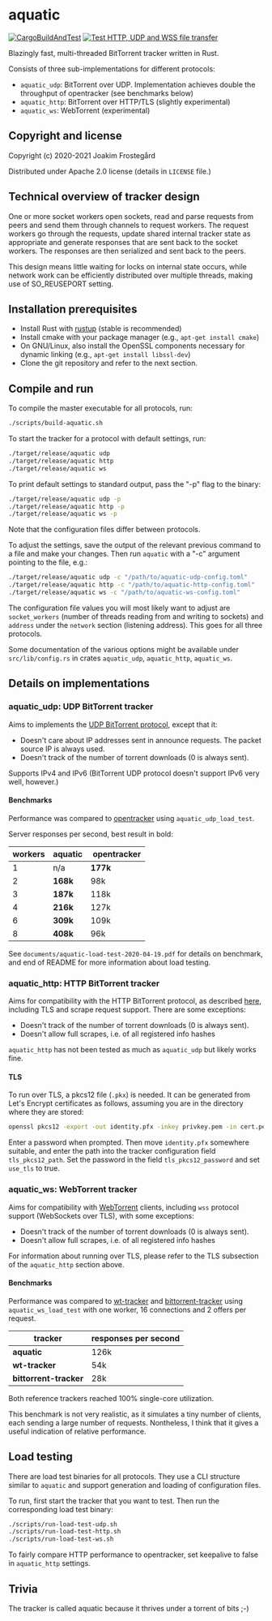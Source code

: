 # aquatic

[![CargoBuildAndTest](https://github.com/greatest-ape/aquatic/actions/workflows/cargo-build-and-test.yml/badge.svg)](https://github.com/greatest-ape/aquatic/actions/workflows/cargo-build-and-test.yml) [![Test HTTP, UDP and WSS file transfer](https://github.com/greatest-ape/aquatic/actions/workflows/test-transfer.yml/badge.svg)](https://github.com/greatest-ape/aquatic/actions/workflows/test-transfer.yml)

Blazingly fast, multi-threaded BitTorrent tracker written in Rust.

Consists of three sub-implementations for different protocols:
  * `aquatic_udp`: BitTorrent over UDP. Implementation achieves double the throughput
    of opentracker (see benchmarks below)
  * `aquatic_http`: BitTorrent over HTTP/TLS (slightly experimental)
  * `aquatic_ws`: WebTorrent (experimental)

## Copyright and license

Copyright (c) 2020-2021 Joakim Frostegård

Distributed under Apache 2.0 license (details in `LICENSE` file.)

## Technical overview of tracker design

One or more socket workers open sockets, read and parse requests from peers and
send them through channels to request workers. The request workers go through
the requests, update shared internal tracker state as appropriate and generate
responses that are sent back to the socket workers. The responses are then
serialized and sent back to the peers.

This design means little waiting for locks on internal state occurs,
while network work can be efficiently distributed over multiple threads,
making use of SO_REUSEPORT setting.

## Installation prerequisites

- Install Rust with [rustup](https://rustup.rs/) (stable is recommended)
- Install cmake with your package manager (e.g., `apt-get install cmake`)
- On GNU/Linux, also install the OpenSSL components necessary for dynamic
  linking (e.g., `apt-get install libssl-dev`)
- Clone the git repository and refer to the next section.

## Compile and run

To compile the master executable for all protocols, run:

```sh
./scripts/build-aquatic.sh
```

To start the tracker for a protocol with default settings, run:

```sh
./target/release/aquatic udp
./target/release/aquatic http
./target/release/aquatic ws
```

To print default settings to standard output, pass the "-p" flag to the binary:

```sh
./target/release/aquatic udp -p
./target/release/aquatic http -p
./target/release/aquatic ws -p
```

Note that the configuration files differ between protocols.

To adjust the settings, save the output of the relevant previous command to a
file and make your changes. Then run `aquatic` with a "-c" argument pointing to
the file, e.g.:

```sh
./target/release/aquatic udp -c "/path/to/aquatic-udp-config.toml"
./target/release/aquatic http -c "/path/to/aquatic-http-config.toml"
./target/release/aquatic ws -c "/path/to/aquatic-ws-config.toml"
```

The configuration file values you will most likely want to adjust are
`socket_workers` (number of threads reading from and writing to sockets) and
`address` under the `network` section (listening address). This goes for all
three protocols.

Some documentation of the various options might be available under
`src/lib/config.rs` in crates `aquatic_udp`, `aquatic_http`, `aquatic_ws`.

## Details on implementations

### aquatic_udp: UDP BitTorrent tracker

Aims to implements the
[UDP BitTorrent protocol](https://libtorrent.org/udp_tracker_protocol.html),
except that it:

  * Doesn't care about IP addresses sent in announce requests. The packet
    source IP is always used.
  * Doesn't track of the number of torrent downloads (0 is always sent). 

Supports IPv4 and IPv6 (BitTorrent UDP protocol doesn't support IPv6 very well,
however.)

#### Benchmarks

Performance was compared to
[opentracker](http://erdgeist.org/arts/software/opentracker/) using
`aquatic_udp_load_test`.

Server responses per second, best result in bold:

| workers |   aquatic   | opentracker |
| ------- | ----------- | ----------- |
|    1    |     n/a     |   __177k__  |
|    2    |  __168k__   |      98k    |
|    3    |  __187k__   |     118k    |
|    4    |  __216k__   |     127k    |
|    6    |  __309k__   |     109k    |
|    8    |  __408k__   |      96k    |

See `documents/aquatic-load-test-2020-04-19.pdf` for details on benchmark, and
end of README for more information about load testing.

### aquatic_http: HTTP BitTorrent tracker

Aims for compatibility with the HTTP BitTorrent protocol, as described
[here](https://wiki.theory.org/index.php/BitTorrentSpecification#Tracker_HTTP.2FHTTPS_Protocol),
including TLS and scrape request support. There are some exceptions:

  * Doesn't track of the number of torrent downloads (0 is always sent). 
  * Doesn't allow full scrapes, i.e. of all registered info hashes

`aquatic_http` has not been tested as much as `aquatic_udp` but likely works
fine.

#### TLS

To run over TLS, a pkcs12 file (`.pkx`) is needed. It can be generated from
Let's Encrypt certificates as follows, assuming you are in the directory where
they are stored:

```sh
openssl pkcs12 -export -out identity.pfx -inkey privkey.pem -in cert.pem -certfile fullchain.pem
```

Enter a password when prompted. Then move `identity.pfx` somewhere suitable,
and enter the path into the tracker configuration field `tls_pkcs12_path`. Set
the password in the field `tls_pkcs12_password` and set `use_tls` to true.

### aquatic_ws: WebTorrent tracker

Aims for compatibility with [WebTorrent](https://github.com/webtorrent)
clients, including `wss` protocol support (WebSockets over TLS), with some
exceptions:

  * Doesn't track of the number of torrent downloads (0 is always sent). 
  * Doesn't allow full scrapes, i.e. of all registered info hashes

For information about running over TLS, please refer to the TLS subsection
of the `aquatic_http` section above.

#### Benchmarks

Performance was compared to
[wt-tracker](https://github.com/Novage/wt-tracker) and [bittorrent-tracker](https://github.com/webtorrent/bittorrent-tracker) using
`aquatic_ws_load_test` with one worker, 16 connections and 2 offers per request.

| tracker                | responses per second |
|------------------------|----------------------|
| __aquatic__            | 126k                 |
| __wt-tracker__         | 54k                  |
| __bittorrent-tracker__ | 28k                  |

Both reference trackers reached 100% single-core utilization.

This benchmark is not very realistic, as it simulates a tiny number of clients, each sending a large number of requests. Nontheless, I think that it gives a useful indication of relative performance.

## Load testing

There are load test binaries for all protocols. They use a CLI structure
similar to `aquatic` and support generation and loading of configuration files.

To run, first start the tracker that you want to test. Then run the
corresponding load test binary:

```sh
./scripts/run-load-test-udp.sh
./scripts/run-load-test-http.sh
./scripts/run-load-test-ws.sh
```

To fairly compare HTTP performance to opentracker, set keepalive to false in
`aquatic_http` settings.

## Trivia

The tracker is called aquatic because it thrives under a torrent of bits ;-)
